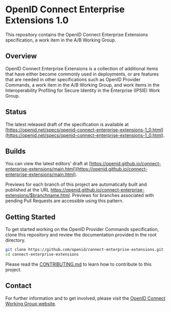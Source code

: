 # OpenID Connect Enterprise Extensions 1.0

This repository contains the OpenID Connect Enterprise Extensions specification, a work item in the A/B Working Group.

## Overview

 OpenID Connect Enterprise Extensions is a collection of additional items that have either become commonly used in deployments, or are features that are needed in other specifications such as OpenID Provider Commands, a work item in the A/B Working Group, and work items in the Interoperability Profiling for Secure Identity in the Enterprise (IPSIE) Work Group.
 
## Status


The latest released draft of the specification is available at [https://openid.net/specs/openid-connect-enterprise-extensions-1_0.html](https://openid.net/specs/openid-connect-enterprise-extensions-1_0.html).


## Builds

You can view the latest editors' draft at [https://openid.github.io/connect-enterprise-extensions/main.html](https://openid.github.io/connect-enterprise-extensions/main.html).

Previews for each branch of this project are automatically built and published at the URL https://openid.github.io/connect-enterprise-extensions/$branchname.html.
Previews for branches associated with pending Pull Requests are accessible using this pattern.

## Getting Started
To get started working on the OpenID Provider Commands specification, clone this repository and review the documentation provided in the root directory.

````bash
git clone https://github.com/openid/connect-enterprise-extensions.git
cd connect-enterprise-extensions
````
Please read the [CONTRIBUTING.md](CONTRIBUTING.md) to learn how to contribute to this project.

## Contact
For further information and to get involved, please visit the [OpenID Connect Working Group website](https://openid.net/wg/connect/).
